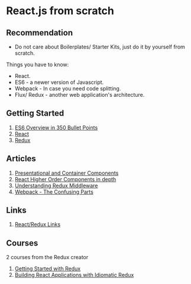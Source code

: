 # React.js from scratch

## Recommendation
* Do not care about Boilerplates/ Starter Kits, just do it by yourself from scratch.

Things you have to know:
* React.
* ES6 - a newer version of Javascript.
* Webpack - In case you need code splitting.
* Flux/ Redux - another web application's architecture.

## Getting Started

1. [ES6 Overview in 350 Bullet Points](https://github.com/bevacqua/es6)
2. [React](https://facebook.github.io/react/docs/getting-started.html)
3. [Redux](http://redux.js.org/)

## Articles

1. [Presentational and Container Components](https://medium.com/@dan_abramov/smart-and-dumb-components-7ca2f9a7c7d0#.h2wklzi5z)
2. [React Higher Order Components in depth](https://medium.com/@rajaraodv/webpack-the-confusing-parts-58712f8fcad9#.7bczncpew)
3. [Understanding Redux Middleware](https://medium.com/@meagle/understanding-87566abcfb7a#.x5y2pcaal)
4. [Webpack - The Confusing Parts](https://medium.com/@rajaraodv/webpack-the-confusing-parts-58712f8fcad9#.n7n2f0kv5)

## Links

1. [React/Redux Links](https://github.com/markerikson/react-redux-links)

## Courses

2 courses from the Redux creator

1. [Getting Started with Redux](https://egghead.io/courses/getting-started-with-redux)
2. [Building React Applications with Idiomatic Redux](https://egghead.io/courses/building-react-applications-with-idiomatic-redux)
